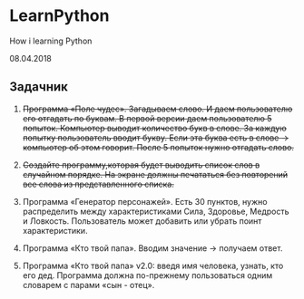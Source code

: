 # LearnPython
How i learning Python

08.04.2018

## Задачник

1. ~~Программа «Поле чудес». Загадываем слово. И даем пользователю его отгадать по буквам. В первой версии даем пользователю 5 попыток. Компьютер выводит количество букв в слове. За каждую попытку пользователь вводит букву. Если эта буква есть в слове → компьютер об этом говорит. После 5 попыток нужно отгадать слово.~~

2. ~~Создайте программу,которая будет выводить список слов в случайном порядке. На экране должны печататься без повторений все слова из представленного списка.~~

3. Программа «Генератор персонажей». Есть 30 пунктов, нужно распределить между характеристиками Сила, Здоровье, Медрость и Ловкость. Пользователь может добавить или убрать поинт характеристики.

4. Программа «Кто твой папа». Вводим значение → получаем ответ.

5. Программа «Кто твой папа» v2.0: введя имя человека, узнать, кто его дед. Программа должна по-прежнему пользоваться одним словарем с парами «сын - отец».
